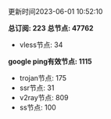 更新时间2023-06-01 10:52:10

**总订阅: 223**
**总节点: 47762**
- vless节点: 34

**google ping有效节点: 1115**
- trojan节点: 175
- ssr节点: 31
- v2ray节点: 809
- ss节点: 100
